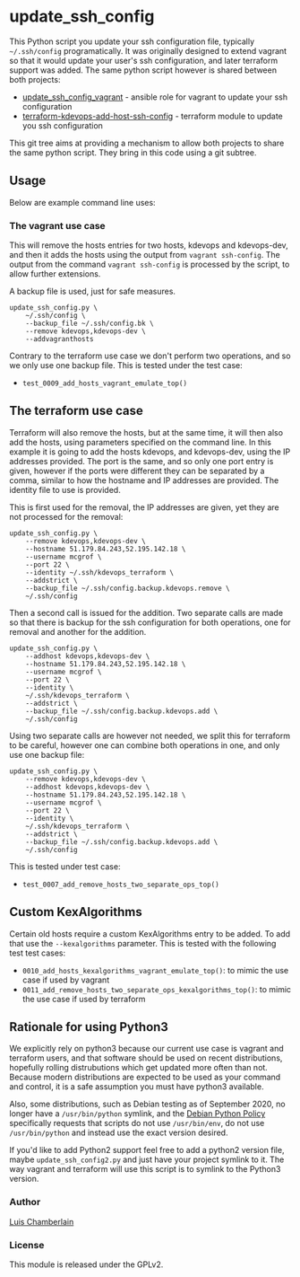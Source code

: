 # update_ssh_config

This Python script you update your ssh configuration file, typically
` ~/.ssh/config` programatically. It was originally designed to extend
vagrant so that it would update your user's ssh configuration, and later
terraform support was added. The same python script however is shared
between both projects:

  * [update_ssh_config_vagrant](https://github.com/mcgrof/update_ssh_config_vagrant) - ansible role for vagrant to update your ssh configuration
  * [terraform-kdevops-add-host-ssh-config](https://github.com/mcgrof/terraform-kdevops-add-host-ssh-config) - terraform module to update you ssh configuration

This git tree aims at providing a mechanism to allow both projects to share
the same python script. They bring in this code using a git subtree.

## Usage

Below are example command line uses:

### The vagrant use case

This will remove the hosts entries for two hosts, kdevops and kdevops-dev,
and then it adds the hosts using the output from `vagrant ssh-config`. The
output from the command `vagrant ssh-config` is processed by the script,
to allow further extensions.

A backup file is used, just for safe measures.

```
update_ssh_config.py \
	~/.ssh/config \
	--backup_file ~/.ssh/config.bk \
	--remove kdevops,kdevops-dev \
	--addvagranthosts
```

Contrary to the terraform use case we don't perform two operations, and so
we only use one backup file. This is tested under the test case:

  * `test_0009_add_hosts_vagrant_emulate_top()`

## The terraform use case

Terraform will also remove the hosts, but at the same time, it will then also
add the hosts, using parameters specified on the command line. In this example
it is going to add the hosts kdevops, and kdevops-dev, using the IP addresses
provided. The port is the same, and so only one port entry is given, however
if the ports were different they can be separated by a comma, similar to how
the hostname and IP addresses are provided. The identity file to use
is provided.

This is first used for the removal, the IP addresses are given, yet they
are not processed for the removal:

```
update_ssh_config.py \
	--remove kdevops,kdevops-dev \
	--hostname 51.179.84.243,52.195.142.18 \
	--username mcgrof \
	--port 22 \
	--identity ~/.ssh/kdevops_terraform \
	--addstrict \
	--backup_file ~/.ssh/config.backup.kdevops.remove \
	~/.ssh/config
```

Then a second call is issued for the addition. Two separate calls are
made so that there is backup for the ssh configuration for both operations,
one for removal and another for the addition.

```
update_ssh_config.py \
	--addhost kdevops,kdevops-dev \
	--hostname 51.179.84.243,52.195.142.18 \
	--username mcgrof \
	--port 22 \
	--identity \
	~/.ssh/kdevops_terraform \
	--addstrict \
	--backup_file ~/.ssh/config.backup.kdevops.add \
	~/.ssh/config
```

Using two separate calls are however not needed, we split this for
terraform to be careful, however one can combine both operations in one,
and only use one backup file:

```
update_ssh_config.py \
	--remove kdevops,kdevops-dev \
	--addhost kdevops,kdevops-dev \
	--hostname 51.179.84.243,52.195.142.18 \
	--username mcgrof \
	--port 22 \
	--identity \
	~/.ssh/kdevops_terraform \
	--addstrict \
	--backup_file ~/.ssh/config.backup.kdevops.add \
	~/.ssh/config
```

This is tested under test case:

  * `test_0007_add_remove_hosts_two_separate_ops_top()`

## Custom KexAlgorithms

Certain old hosts require a custom KexAlgorithms entry to be added.
To add that use the `--kexalgorithms` parameter. This is tested
with the following test test cases:

  * `0010_add_hosts_kexalgorithms_vagrant_emulate_top()`: to mimic the use
    case if used by vagrant
  * `0011_add_remove_hosts_two_separate_ops_kexalgorithms_top()`: to mimic the
    use case if used by terraform

## Rationale for using Python3

We explicitly rely on python3 because our current use case is vagrant and
terraform users, and that software should be used on recent distributions,
hopefully rolling distrubutions which get updated more often than not. Because
modern distributions are expected to be used as your command and control, it
is a safe assumption you must have python3 available.

Also, some distributions, such as Debian testing as of September 2020, no longer
have a `/usr/bin/python` symlink, and the
[Debian Python Policy](https://www.debian.org/doc/packaging-manuals/python-policy/ch-python.html#s-interpreter)
specifically requests that scripts do not use `/usr/bin/env`, do not use
`/usr/bin/python` and instead use the exact version desired.

If you'd like to add Python2 support feel free to add a python2 version file,
maybe `update_ssh_config2.py` and just have your project symlink to it. The
way vagrant and terraform will use this script is to symlink to the Python3
version.

### Author

[Luis Chamberlain](https://www.do-not-panic.com)

### License

This module is released under the GPLv2.
